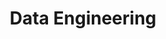 ---
layout: grid
title: Data Engineering
description: >
    Posts in Data Engineering category
slug: DataEngineering
permalink: dataengineering
---